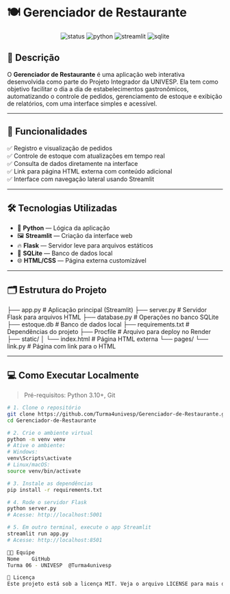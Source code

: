 # 🍽️ Gerenciador de Restaurante

<p align="center">
  <img src="https://img.shields.io/badge/status-em%20desenvolvimento-yellow" alt="status">
  <img src="https://img.shields.io/badge/Python-3.10-blue" alt="python">
  <img src="https://img.shields.io/badge/Streamlit-red?logo=streamlit" alt="streamlit">
  <img src="https://img.shields.io/badge/SQLite-lightgrey?logo=sqlite" alt="sqlite">
</p>

## 📌 Descrição

O **Gerenciador de Restaurante** é uma aplicação web interativa desenvolvida como parte do Projeto Integrador da UNIVESP. Ela tem como objetivo facilitar o dia a dia de estabelecimentos gastronômicos, automatizando o controle de pedidos, gerenciamento de estoque e exibição de relatórios, com uma interface simples e acessível.

---

## 🧩 Funcionalidades

✅ Registro e visualização de pedidos  
✅ Controle de estoque com atualizações em tempo real  
✅ Consulta de dados diretamente na interface  
✅ Link para página HTML externa com conteúdo adicional  
✅ Interface com navegação lateral usando Streamlit

---

## 🛠️ Tecnologias Utilizadas

- 🐍 **Python** — Lógica da aplicação
- 🖼️ **Streamlit** — Criação da interface web
- 🔥 **Flask** — Servidor leve para arquivos estáticos
- 💾 **SQLite** — Banco de dados local
- 🌐 **HTML/CSS** — Página externa customizável

---

## 🗂️ Estrutura do Projeto

├── app.py # Aplicação principal (Streamlit)
├── server.py # Servidor Flask para arquivos HTML
├── database.py # Operações no banco SQLite
├── estoque.db # Banco de dados local
├── requirements.txt # Dependências do projeto
├── Procfile # Arquivo para deploy no Render
├── static/
│ └── index.html # Página HTML externa
└── pages/
└── link.py # Página com link para o HTML


---

## 💻 Como Executar Localmente

> Pré-requisitos: Python 3.10+, Git

```bash
# 1. Clone o repositório
git clone https://github.com/Turma4univesp/Gerenciador-de-Restaurante.git
cd Gerenciador-de-Restaurante

# 2. Crie o ambiente virtual
python -m venv venv
# Ative o ambiente:
# Windows:
venv\Scripts\activate
# Linux/macOS:
source venv/bin/activate

# 3. Instale as dependências
pip install -r requirements.txt

# 4. Rode o servidor Flask
python server.py
# Acesse: http://localhost:5001

# 5. Em outro terminal, execute o app Streamlit
streamlit run app.py
# Acesse: http://localhost:8501

👨‍💻 Equipe
Nome	GitHub
Turma 06 - UNIVESP	@Turma4univesp

📄 Licença
Este projeto está sob a licença MIT. Veja o arquivo LICENSE para mais detalhes.

